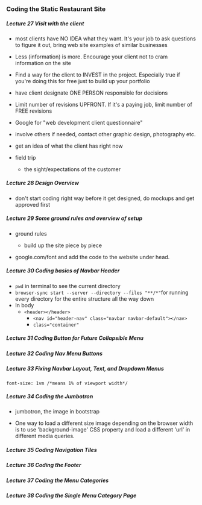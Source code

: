 ### Coding the Static Restaurant Site

##### Lecture 27 Visit with the client

- most clients have NO IDEA what they want. It's your job to ask questions to figure it out, bring web site examples of similar businesses

- Less (information) is more. Encourage your client not to cram information on the site

- Find a way for the client to INVEST in the project. Especially true if you're doing this for free just to build up your portfolio
- have client designate ONE PERSON responsible for decisions
- Limit number of revisions UPFRONT. If it's a paying job, limit number of FREE revisions
- Google for "web development client questionnaire"
- involve others if needed, contact other graphic design, photography etc.
- get an idea of what the client has right now
- field trip
	- the sight/expectations of the customer

##### Lecture 28 Design Overview

- don't start coding right way before it get designed, do mockups and get approved first


##### Lecture 29 Some ground rules and overview of setup
- ground rules
	- build up the site piece by piece

- google.com/font and add the code to the website under head.


##### Lecture 30 Coding basics of Navbar Header
- `pwd` in terminal to see the current directory
- `browser-sync start --server --directory --files "**/*"`for running every directory for the entire structure all the way down
- In body
	- `<header></header>`
		- `<nav id="header-nav" class="navbar navbar-default"></nav>`
		- `class="container"`  

##### Lecture 31 Coding Button for Future Collapsible Menu

##### Lecture 32 Coding Nav Menu Buttons


##### Lecture 33 Fixing Navbar Layout, Text, and Dropdown Menus
`font-size: 1vm /*means 1% of viewport width*/`


##### Lecture 34 Coding the Jumbotron
- jumbotron, the image in bootstrap


- One way to load a different size image depending on the browser width is to use 'background-image' CSS property and load a different 'url' in different media queries.


##### Lecture 35  Coding Navigation Tiles

##### Lecture 36 Coding the Footer

##### Lecture 37 Coding the Menu Categories

##### Lecture 38 Coding the Single Menu Category Page

